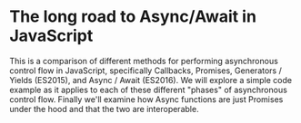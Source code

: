 # The long road to Async/Await in JavaScript

This is a comparison of different methods for performing asynchronous control flow in JavaScript, specifically Callbacks, Promises, Generators / Yields (ES2015), and Async / Await (ES2016). We will explore a simple code example as it applies to each of these different "phases" of asynchronous control flow. Finally we'll examine how Async functions are just Promises under the hood and that the two are interoperable.
